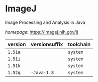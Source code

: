 # ImageJ

Image Processing and Analysis in Java

*homepage*: <https://imagej.nih.gov/ij>

version | versionsuffix | toolchain
--------|---------------|----------
``1.51a`` |  | ``system``
``1.51i`` |  | ``system``
``1.51k`` |  | ``system``
``1.52q`` | ``-Java-1.8`` | ``system``

